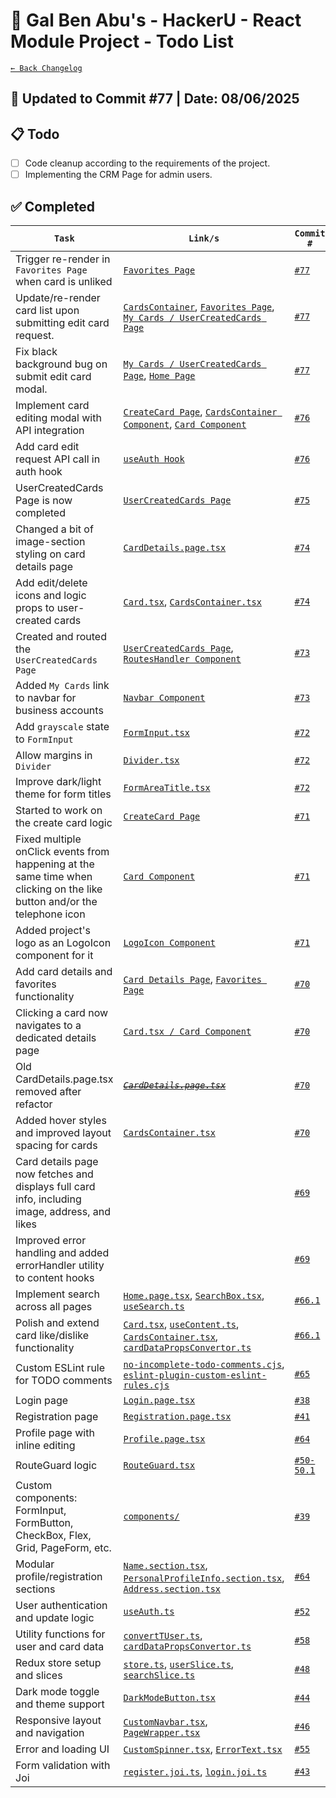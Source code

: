 # 📘 Gal Ben Abu's - HackerU - React Module Project - Todo List

[`← Back Changelog`](./Changelog.md)

## 📅 Updated to Commit #77 | Date: 08/06/2025

## 📋 Todo

- [ ] Code cleanup according to the requirements of the project.
- [ ] Implementing the CRM Page for admin users.

## ✅ Completed

| `Task`                                                                                                                   | `Link/s`                                                                                                                                                                                                                   | `Commit #`                                      |
| ------------------------------------------------------------------------------------------------------------------------ | -------------------------------------------------------------------------------------------------------------------------------------------------------------------------------------------------------------------------- | ----------------------------------------------- |
| Trigger re-render in `Favorites Page` when card is unliked                                                               | [`Favorites Page`](./src/pages/Favorites.page.tsx)                                                                                                                                                                         | [`#77`](./commits_changes/commit_77.md)         |
| Update/re-render card list upon submitting edit card request.                                                            | [`CardsContainer`](./src/components/card/CardsContainer.tsx), [`Favorites Page`](./src/pages/Favorites.page.tsx), [`My Cards / UserCreatedCards Page`](./src/pages/UserCreatedCards/UserCreatedCards.page.tsx)             | [`#77`](./commits_changes/commit_77.md)         |
| Fix black background bug on submit edit card modal.                                                                      | [`My Cards / UserCreatedCards Page`](./src/pages/UserCreatedCards/UserCreatedCards.page.tsx), [`Home Page`](./src/pages/Home/Home.page.tsx)                                                                                | [`#77`](./commits_changes/commit_77.md)         |
| Implement card editing modal with API integration                                                                        | [`CreateCard Page`](./src/pages/CreateCard/CreateCard.page.tsx), [`CardsContainer Component`](./src/components/card/CardsContainer.tsx), [`Card Component`](./src/components/card/Card.tsx)                                | [`#76`](./commits_changes/commit_76.md)         |
| Add card edit request API call in auth hook                                                                              | [`useAuth Hook`](./src/hooks/useAuth.ts)                                                                                                                                                                                   | [`#76`](./commits_changes/commit_76.md)         |
| UserCreatedCards Page is now completed                                                                                   | [`UserCreatedCards Page`](./src/pages/UserCreatedCards/UserCreatedCards.page.tsx)                                                                                                                                          | [`#75`](./commits_changes/commit_75.md)         |
| Changed a bit of image-section styling on card details page                                                              | [`CardDetails.page.tsx`](./src/pages/CardDetails/CardDetails.page.tsx)                                                                                                                                                     | [`#74`](./commits_changes/commit_73.md)         |
| Add edit/delete icons and logic props to user-created cards                                                              | [`Card.tsx`](./src/components/card/Card.tsx), [`CardsContainer.tsx`](./src/components/card/CardsContainer.tsx)                                                                                                             | [`#74`](./commits_changes/commit_74.md)         |
| Created and routed the `UserCreatedCards Page`                                                                           | [`UserCreatedCards Page`](./src/pages/UserCreatedCards/UserCreatedCards.page.tsx), [`RoutesHandler Component`](./src/components/App/Routes/RoutesHandler.tsx)                                                              | [`#73`](./commits_changes/commit_73.md)         |
| Added `My Cards` link to navbar for business accounts                                                                    | [`Navbar Component`](./src/components/layout/CustomNavbar.tsx)                                                                                                                                                             | [`#73`](./commits_changes/commit_73.md)         |
| Add `grayscale` state to `FormInput`                                                                                     | [`FormInput.tsx`](./src/components/form/FormInput.tsx)                                                                                                                                                                     | [`#72`](./commits_changes/commit_72.md)         |
| Allow margins in `Divider`                                                                                               | [`Divider.tsx`](./src/components/other/Divider.tsx)                                                                                                                                                                        | [`#72`](./commits_changes/commit_72.md)         |
| Improve dark/light theme for form titles                                                                                 | [`FormAreaTitle.tsx`](./src/components/utils/FormAreaTitle.tsx)                                                                                                                                                            | [`#72`](./commits_changes/commit_72.md)         |
| Started to work on the create card logic                                                                                 | [`CreateCard Page`](./src/pages/CreateCard/CreateCard.page.tsx)                                                                                                                                                            | [`#71`](./commits_changes/commit_71.md)         |
| Fixed multiple onClick events from happening at the same time when clicking on the like button and/or the telephone icon | [`Card Component`](./src/components/card/Card.tsx)                                                                                                                                                                         | [`#71`](./commits_changes/commit_71.md)         |
| Added project's logo as an LogoIcon component for it                                                                     | [`LogoIcon Component`](./src/components/utils/LogoIcon.tsx)                                                                                                                                                                | [`#71`](./commits_changes/commit_71.md)         |
| Add card details and favorites functionality                                                                             | [`Card Details Page`](./src/pages/CardDetails/CardDetails.page.tsx), [`Favorites Page`](./src/pages/Favorites.page.tsx)                                                                                                    | [`#70`](./commits_changes/commit_70.md)         |
| Clicking a card now navigates to a dedicated details page                                                                | [`Card.tsx / Card Component`](./src/components/card/Card.tsx)                                                                                                                                                              | [`#70`](./commits_changes/commit_70.md)         |
| Old CardDetails.page.tsx removed after refactor                                                                          | [<span style="text-decoration: line-through">_`CardDetails.page.tsx`_</span>](./src/pages/CardDetails.page.tsx)                                                                                                            | [`#70`](./commits_changes/commit_70.md)         |
| Added hover styles and improved layout spacing for cards                                                                 | [`CardsContainer.tsx`](./src/components/card/CardsContainer.tsx)                                                                                                                                                           | [`#70`](./commits_changes/commit_70.md)         |
| Card details page now fetches and displays full card info, including image, address, and likes                           |                                                                                                                                                                                                                            | [`#69`](./commits_changes/commit_69.md)         |
| Improved error handling and added errorHandler utility to content hooks                                                  |                                                                                                                                                                                                                            | [`#69`](./commits_changes/commit_69.md)         |
| Implement search across all pages                                                                                        | [`Home.page.tsx`](src/pages/Home.page.tsx), [`SearchBox.tsx`](src/components/other/SearchBox.tsx), [`useSearch.ts`](src/hooks/useSearch.ts)                                                                                | [`#66.1`](./commits_changes/commit_66.1.md)     |
| Polish and extend card like/dislike functionality                                                                        | [`Card.tsx`](src/components/card/Card.tsx), [`useContent.ts`](src/hooks/useContent.ts), [`CardsContainer.tsx`](src/components/card/CardsContainer.tsx), [`cardDataPropsConvertor.ts`](src/utils/cardDataPropsConvertor.ts) | [`#66.1`](./commits_changes/commit_66.1.md)     |
| Custom ESLint rule for TODO comments                                                                                     | [`no-incomplete-todo-comments.cjs`](eslint-rules/no-incomplete-todo-comments.cjs), [`eslint-plugin-custom-eslint-rules.cjs`](eslint-rules/eslint-plugin-custom-eslint-rules.cjs)                                           | [`#65`](./commits_changes/commit_65.md)         |
| Login page                                                                                                               | [`Login.page.tsx`](src/pages/Login.page.tsx)                                                                                                                                                                               | [`#38`](commits_changes/commit_38.md)           |
| Registration page                                                                                                        | [`Registration.page.tsx`](src/pages/Registration/Registration.page.tsx)                                                                                                                                                    | [`#41`](commits_changes/commit_41.md)           |
| Profile page with inline editing                                                                                         | [`Profile.page.tsx`](src/pages/Profile/Profile.page.tsx)                                                                                                                                                                   | [`#64`](commits_changes/commit_64.md)           |
| RouteGuard logic                                                                                                         | [`RouteGuard.tsx`](src/components/App/Routes/RouteGuard.tsx)                                                                                                                                                               | [`#50-50.1`](commits_changes/commit_50-50.1.md) |
| Custom components: FormInput, FormButton, CheckBox, Flex, Grid, PageForm, etc.                                           | [`components/`](src/components/)                                                                                                                                                                                           | [`#39`](commits_changes/commit_39.md)           |
| Modular profile/registration sections                                                                                    | [`Name.section.tsx`](src/pages/Registration/Name.section.tsx), [`PersonalProfileInfo.section.tsx`](src/pages/Profile/PersonalProfileInfo.section.tsx), [`Address.section.tsx`](src/pages/Registration/Address.section.tsx) | [`#64`](commits_changes/commit_64.md)           |
| User authentication and update logic                                                                                     | [`useAuth.ts`](src/hooks/useAuth.ts)                                                                                                                                                                                       | [`#52`](commits_changes/commit_52.md)           |
| Utility functions for user and card data                                                                                 | [`convertTUser.ts`](src/utils/convertTUser.ts), [`cardDataPropsConvertor.ts`](src/utils/cardDataPropsConvertor.ts)                                                                                                         | [`#58`](commits_changes/commit_58.md)           |
| Redux store setup and slices                                                                                             | [`store.ts`](src/store/store.ts), [`userSlice.ts`](src/store/userSlice.ts), [`searchSlice.ts`](src/store/searchSlice.ts)                                                                                                   | [`#48`](commits_changes/commit_48.md)           |
| Dark mode toggle and theme support                                                                                       | [`DarkModeButton.tsx`](src/components/other/DarkModeButton.tsx)                                                                                                                                                            | [`#44`](commits_changes/commit_44.md)           |
| Responsive layout and navigation                                                                                         | [`CustomNavbar.tsx`](src/components/layout/CustomNavbar.tsx), [`PageWrapper.tsx`](src/components/layout/PageWrapper.tsx)                                                                                                   | [`#46`](commits_changes/commit_46.md)           |
| Error and loading UI                                                                                                     | [`CustomSpinner.tsx`](src/components/utils/CustomSpinner.tsx), [`ErrorText.tsx`](src/components/utils/ErrorText.tsx)                                                                                                       | [`#55`](commits_changes/commit_55.md)           |
| Form validation with Joi                                                                                                 | [`register.joi.ts`](src/validations/register.joi.ts), [`login.joi.ts`](src/validations/login.joi.ts)                                                                                                                       | [`#43`](commits_changes/commit_43.md)           |
